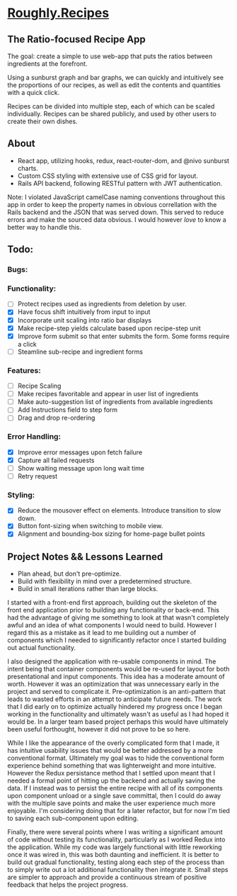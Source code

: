 # [Roughly.Recipes](https://roughly.recipes)

## The Ratio-focused Recipe App

The goal: create a simple to use web-app that puts the ratios between ingredients at the forefront.

Using a sunburst graph and bar graphs, we can quickly and intuitively see the proportions of our recipes, as well as edit the contents and quantities with a quick click.

Recipes can be divided into multiple step, each of which can be scaled individually.
Recipes can be shared publicly, and used by other users to create their own dishes.

## About
* React app, utilizing hooks, redux, react-router-dom, and @nivo sunburst charts.
* Custom CSS styling with extensive use of CSS grid for layout.
* Rails API backend, following RESTful pattern with JWT authentication.

Note: I violated JavaScript camelCase naming conventions throughout this app in order to keep the property names in obvious correllation with the Rails backend and the JSON that was served down. This served to reduce errors and make the sourced data obvious. I would however *love* to know a better way to handle this.

## Todo:

### Bugs:

### Functionality:
- [ ] Protect recipes used as ingredients from deletion by user.
- [x] Have focus shift intuitively from input to input
- [x] Incorporate unit scaling into ratio bar displays
- [x] Make recipe-step yields calculate based upon recipe-step unit
- [x] Improve form submit so that enter submits the form. Some forms require a click
- [ ] Steamline sub-recipe and ingredient forms

### Features:
- [ ] Recipe Scaling 
- [ ] Make recipes favoritable and appear in user list of ingredients
- [ ] Make auto-suggestion list of ingredients from available ingredients
- [ ] Add Instructions field to step form
- [ ] Drag and drop re-ordering

### Error Handling:
- [x] Improve error messages upon fetch failure
- [x] Capture all failed requests
- [ ] Show waiting message upon long wait time
- [ ] Retry request

### Styling:
- [x] Reduce the mousover effect on elements. Introduce transition to slow down.
- [x] Button font-sizing when switching to mobile view.
- [x] Alignment and bounding-box sizing for home-page bullet points

## Project Notes && Lessons Learned

* Plan ahead, but don't pre-optimize. 
* Build with flexibility in mind over a predetermined structure.
* Build in small iterations rather than large blocks.

I started with a front-end first approach, building out the skeleton of the front end application prior to building any functionality or back-end. This had the advantage of giving me something to look at that wasn't completely awful and an idea of what components I would need to build. However I regard this as a mistake as it lead to me building out a number of components which I needed to significantly refactor once I started building out actual functionality.

I also designed the application with re-usable components in mind. The intent being that container components would be re-used for layout for both presentational and input components. This idea has a moderate amount of worth. However it was an optimization that was unnecessary early in the project and served to complicate it. Pre-optimization is an anti-pattern that leads to wasted efforts in an attempt to anticipate future needs. The work that I did early on to optimize actually hindered my progress once I began working in the functionality and ultimately wasn't as useful as I had hoped it would be. In a larger team based project perhaps this would have ultimately been useful forthought, however it did not prove to be so here.

While I like the appearance of the overly complicated form that I made, it has intuitive usability issues that would be better addressed by a more conventional format. Ultimately my goal was to hide the conventional form experience behind something that was lighterweight and more intuitive. However the Redux persistance method that I settled upon meant that I needed a formal point of hitting up the backend and actually saving the data. If I instead was to persist the entire recipe with all of its components upon component unload or a single save committal, then I could do away with the multiple save points and make the user experience much more enjoyable. I'm considering doing that for a later refactor, but for now I'm tied to saving each sub-component upon editing.

Finally, there were several points where I was writing a significant amount of code without testing its functionality, particularly as I worked Redux into the application. While my code was largely functional with little reworking once it was wired in, this was both daunting and inefficient. It is better to build out gradual functionality, testing along each step of the process than to simply write out a lot additional functionality then integrate it. Small steps are simpler to approach and provide a continuous stream of positive feedback that helps the project progress.
